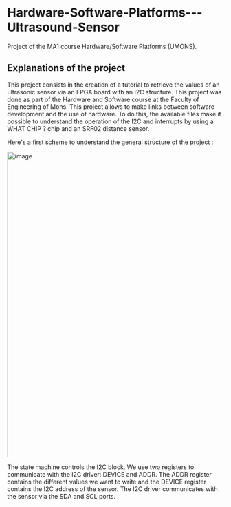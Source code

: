 # Hardware-Software-Platforms---Ultrasound-Sensor
Project of the MA1 course Hardware/Software Platforms (UMONS).

## Explanations of the project
This project consists in the creation of a tutorial to retrieve the values of an ultrasonic sensor via an FPGA board with an I2C structure. This project was done as part of the Hardware and Software course at the Faculty of Engineering of Mons. This project allows to make links between software development and the use of hardware. 
To do this, the available files make it possible to understand the operation of the I2C and interrupts by using a WHAT CHIP ? chip and an SRF02 distance sensor.</div>

Here's a first scheme to understand the general structure of the project :

<img width="710" alt="image" src="https://user-images.githubusercontent.com/83776433/117567011-3c7a8480-b0ba-11eb-8c25-865353123c6c.png">

The state machine controls the I2C block. We use two registers to communicate with the I2C driver: DEVICE and ADDR. The ADDR register contains the different values we want to write and the DEVICE register contains the I2C address of the sensor. The I2C driver communicates with the sensor via the SDA and SCL ports.
